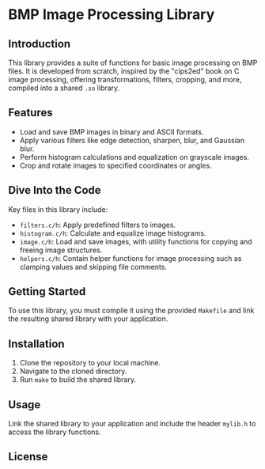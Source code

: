 # BMP Image Processing Library

## Introduction
This library provides a suite of functions for basic image processing on BMP files. It is developed from scratch, inspired by the "cips2ed" book on C image processing, offering transformations, filters, cropping, and more, compiled into a shared `.so` library.

## Features
- Load and save BMP images in binary and ASCII formats.
- Apply various filters like edge detection, sharpen, blur, and Gaussian blur.
- Perform histogram calculations and equalization on grayscale images.
- Crop and rotate images to specified coordinates or angles.

## Dive Into the Code
Key files in this library include:
- `filters.c/h`: Apply predefined filters to images.
- `histogram.c/h`: Calculate and equalize image histograms.
- `image.c/h`: Load and save images, with utility functions for copying and freeing image structures.
- `helpers.c/h`: Contain helper functions for image processing such as clamping values and skipping file comments.

## Getting Started
To use this library, you must compile it using the provided `Makefile` and link the resulting shared library with your application.

## Installation
1. Clone the repository to your local machine.
2. Navigate to the cloned directory.
3. Run `make` to build the shared library.

## Usage
Link the shared library to your application and include the header `mylib.h` to access the library functions. 

## License